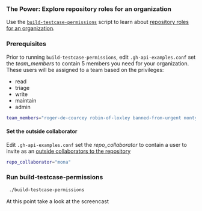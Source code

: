 ### The Power: Explore repository roles for an organization 
Use the [`build-testcase-permissions`](https://github.com/gm3dmo/the-power/blob/main/build-testcase-permissions) script to learn about [repository roles for an organization](https://docs.github.com/en/organizations/managing-user-access-to-your-organizations-repositories/managing-repository-roles/repository-roles-for-an-organization).

### Prerequisites
Prior to running `build-testcase-permissions`, edit `.gh-api-examples.conf` set the *team_members* to contain 5 members you need for your organization. These users will be assigned to a team based on the privileges:

- read
- triage
- write
- maintain
- admin

```bash
team_members="roger-de-courcey robin-of-loxley banned-from-urgent monty-bojangle grillpan-eddie"
```

#### Set the outside collaborator
Edit `.gh-api-examples.conf` set the *repo_collaborator* to contain a user to invite as an [outside collaborators to the repository](https://docs.github.com/en/enterprise-cloud@latest/organizations/managing-user-access-to-your-organizations-repositories/managing-outside-collaborators/adding-outside-collaborators-to-repositories-in-your-organization)

```bash
repo_collaborator="mona"
```

### Run build-testcase-permissions


```bash
 ./build-testcase-permissions
```

At this point take a look at the screencast []()
